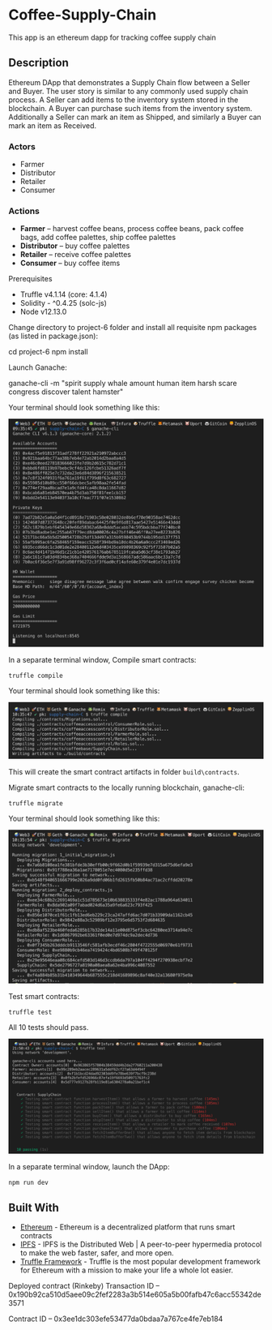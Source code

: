 # Coffee-Supply-Chain
This app is an ethereum dapp for tracking coffee supply chain

## Description
Ethereum DApp that demonstrates a Supply Chain flow between a Seller and Buyer. The user story is similar to any commonly used supply chain process. A Seller can add items to the inventory system stored in the blockchain. A Buyer can purchase such items from the inventory system. Additionally a Seller can mark an item as Shipped, and similarly a Buyer can mark an item as Received.

### Actors
* Farmer
* Distributor
* Retailer
* Consumer

### Actions
* **Farmer** – harvest coffee beans, process coffee beans, pack coffee bags, add coffee palettes, ship coffee palettes
* **Distributor** – buy coffee palettes
* **Retailer** – receive coffee palettes
* **Consumer** – buy coffee items

Prerequisites

* Truffle v4.1.14 (core: 4.1.4)
* Solidity - ^0.4.25 (solc-js)
* Node v12.13.0

Change directory to project-6 folder and install all requisite npm packages (as listed in package.json):

cd project-6
npm install

Launch Ganache:

ganache-cli -m "spirit supply whale amount human item harsh scare congress discover talent hamster"

Your terminal should look something like this:

![truffle test](images/ganache-cli.png)

In a separate terminal window, Compile smart contracts:

```
truffle compile
```

Your terminal should look something like this:

![truffle test](images/truffle_compile.png)

This will create the smart contract artifacts in folder ```build\contracts```.

Migrate smart contracts to the locally running blockchain, ganache-cli:

```
truffle migrate
```

Your terminal should look something like this:

![truffle test](images/truffle_migrate.png)

Test smart contracts:

```
truffle test
```

All 10 tests should pass.

![truffle test](images/truffle_test.png)

In a separate terminal window, launch the DApp:

```
npm run dev
```

## Built With

* [Ethereum](https://www.ethereum.org/) - Ethereum is a decentralized platform that runs smart contracts
* [IPFS](https://ipfs.io/) - IPFS is the Distributed Web | A peer-to-peer hypermedia protocol
to make the web faster, safer, and more open.
* [Truffle Framework](http://truffleframework.com/) - Truffle is the most popular development framework for Ethereum with a mission to make your life a whole lot easier.

Deployed contract (Rinkeby)
Transaction ID – 0x190b92ca510d5aee09c2fef2283a3b514e605a5b00fafb47c6acc55342de3571

Contract ID – 0x3ee1dc303efe53477da0bdaa7a767ce4fe7eb184


